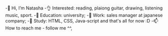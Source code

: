 -💁 Hi, I’m Natasha
-👌 Interested: reading, plaiong guitar, drawing, listening music, sport.
-💪 Education: university;
-👊 Work: sales manager at japanese company;
-😤 Study: HTML, CSS, Java-script and that's all for now :D 
-📫 How to reach me - follow me ^^,

<!---
Nattyme/Nattyme is a ✨ special ✨ repository because its `README.md` (this file) appears on your GitHub profile.
You can click the Preview link to take a look at your changes.
--->
